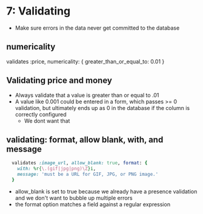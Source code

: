 # 7: Validating
- Make sure errors in the data never get committed to the database

## numericality
validates :price, numericality: { greater_than_or_equal_to: 0.01 }

## Validating price and money
- Always validate that a value is greater than or equal to .01
- A value like 0.001 could be entered in a form, which passes >= 0 validation, but ultimately ends up as 0 in the database if the column is correctly configured
  - We dont want that

## validating: format, allow blank, with, and message
```ruby
  validates :image_url, allow_blank: true, format: {
    with: %r{\.(gif|jpg|png)\Z}i,
    message: 'must be a URL for GIF, JPG, or PNG image.'
  }
```
- allow_blank is set to true because we already have a presence validation and we don't want to bubble up multiple errors
- the format option matches a field against a regular expression
